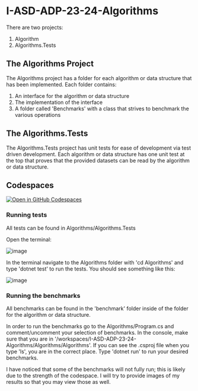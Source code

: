 # I-ASD-ADP-23-24-Algorithms
There are two projects:
1. Algorithm
2. Algorithms.Tests

## The Algorithms Project
The Algorithms project has a folder for each algorithm or data structure that has been implemented. Each folder contains:
1. An interface for the algorithm or data structure
2. The implementation of the interface
3. A folder called 'Benchmarks' with a class that strives to benchmark the various operations


## The Algorithms.Tests
The Algorithms.Tests project has unit tests for ease of development via test driven development.
Each algorithm or data structure has one unit test at the top that proves that the provided datasets can be read by the algorithm or data structure.

## Codespaces
[![Open in GitHub Codespaces](https://github.com/codespaces/badge.svg)]([URL](https://codespaces.new/Shinyshark1/I-ASD-ADP-23-24-Algorithms/tree/main?quickstart=1)https://codespaces.new/Shinyshark1/I-ASD-ADP-23-24-Algorithms/tree/main?quickstart=1)

### Running tests
All tests can be found in Algorithms/Algorithms.Tests

Open the terminal:

![image](https://github.com/Shinyshark1/I-ASD-ADP-23-24-Algorithms/assets/54573990/1246d055-a903-43c2-be4b-98c5439669cb)


In the terminal navigate to the Algorithms folder with 'cd Algorithms' and type 'dotnet test' to run the tests. You should see something like this:

![image](https://github.com/Shinyshark1/I-ASD-ADP-23-24-Algorithms/assets/54573990/a05eb27d-dc83-4db6-9744-0985634e7b02)


### Running the benchmarks
All benchmarks can be found in the 'benchmark' folder inside of the folder for the algorithm or data structure.

In order to run the benchmarks go to the Algorithms/Program.cs and comment/uncomment your selection of benchmarks. In the console, make sure that you are in '/workspaces/I-ASD-ADP-23-24-Algorithms/Algorithms/Algorithms'. If you can see the .csproj file when you type 'ls', you are in the correct place. Type 'dotnet run' to run your desired benchmarks.

I have noticed that some of the benchmarks will not fully run; this is likely due to the strength of the codespace. I will try to provide images of my results so that you may view those as well.
